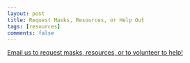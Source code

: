 ```yaml
---
layout: post
title: Request Masks, Resources, or Help Out
tags: [resources]
comments: false
---
```


[Email us to request masks, resources, or to volunteer to help!](mailto:greenvillescmaskbloc@proton.me)
